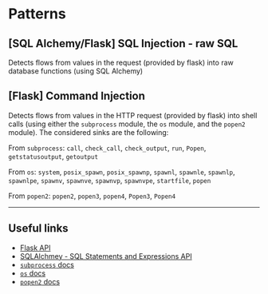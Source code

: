 # Patterns

## [SQL Alchemy/Flask] SQL Injection - raw SQL

Detects flows from values in the request (provided by flask) into raw database
functions (using SQL Alchemy)


## [Flask] Command Injection

Detects flows from values in the HTTP request (provided by flask) into shell calls
(using either the `subprocess` module, the `os` module, and the `popen2` module).
The considered sinks are the following:

From `subprocess`: `call`, `check_call`, `check_output`, `run`, `Popen`, `getstatusoutput`, `getoutput`

From `os`: `system`, `posix_spawn`, `posix_spawnp`, `spawnl`, `spawnle`, `spawnlp`, `spawnlpe`, `spawnv`, `spawnve`, `spawnvp`, `spawnvpe`, `startfile`, `popen`

From `popen2`: `popen2`, `popen3`, `popen4`, `Popen3`, `Popen4`

---

## Useful links

- [Flask API](https://flask.palletsprojects.com/en/3.0.x/api/)
- [SQLAlchmey - SQL Statements and Expressions API](https://docs.sqlalchemy.org/en/20/core/expression_api.html)
- [`subprocess` docs](https://docs.python.org/3/library/subprocess.html#module-subprocess)
- [`os` docs](https://docs.python.org/3/library/os.html#)
- [`popen2` docs](https://python.readthedocs.io/en/v2.7.2/library/popen2.html#module-popen2)
